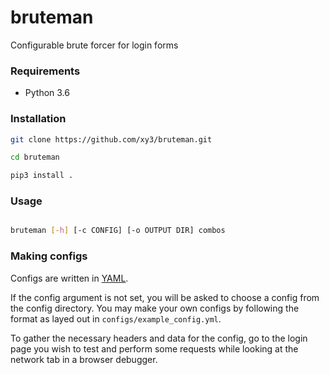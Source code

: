 # bruteman
Configurable brute forcer for login forms

### Requirements

- Python 3.6

### Installation

```bash 
git clone https://github.com/xy3/bruteman.git 

cd bruteman

pip3 install .
```


### Usage


```bash

bruteman [-h] [-c CONFIG] [-o OUTPUT DIR] combos

```

### Making configs

Configs are written in [YAML](https://yaml.org/).

If the config argument is not set, you will be asked to choose a config from the config directory. You may make your own configs by following the format as layed out in `configs/example_config.yml`.

To gather the necessary headers and data for the config, go to the login page you wish to test and perform some requests while looking at the network tab in a browser debugger.